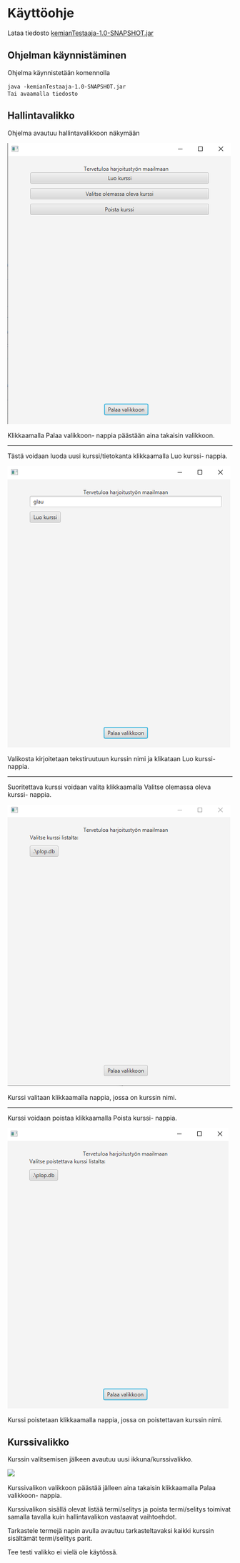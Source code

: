 # Käyttöohje

Lataa tiedosto [kemianTestaaja-1.0-SNAPSHOT.jar](https://github.com/Deca89/ot-harjoitustyo/releases/tag/viikko6)


## Ohjelman käynnistäminen

Ohjelma käynnistetään komennolla 

```
java -kemianTestaaja-1.0-SNAPSHOT.jar
Tai avaamalla tiedosto
```

## Hallintavalikko

Ohjelma avautuu hallintavalikkoon näkymään


![hallintavalikko.png](https://github.com/Deca89/ot-harjoitustyo/blob/master/dokumentaatio/kuvat/hallintavalikko.png)

Klikkaamalla Palaa valikkoon- nappia päästään aina takaisin valikkoon.

----------------------------

Tästä voidaan luoda uusi kurssi/tietokanta klikkaamalla Luo kurssi- nappia.

![luokurssi.png](https://github.com/Deca89/ot-harjoitustyo/blob/master/dokumentaatio/kuvat/luokurssi.png)

Valikosta kirjoitetaan tekstiruutuun kurssin nimi ja klikataan Luo kurssi- nappia.

-----------------------------

Suoritettava kurssi voidaan valita klikkaamalla Valitse olemassa oleva kurssi- nappia.

![valitsekurssi.png](https://github.com/Deca89/ot-harjoitustyo/blob/master/dokumentaatio/kuvat/valitsekurssi.png)

Kurssi valitaan klikkaamalla nappia, jossa on kurssin nimi.

-------------------------------

Kurssi voidaan poistaa klikkaamalla Poista kurssi- nappia.

![poistakurssi.png](https://github.com/Deca89/ot-harjoitustyo/blob/master/dokumentaatio/kuvat/poistakurssi.png)

Kurssi poistetaan klikkaamalla nappia, jossa on poistettavan kurssin nimi.

## Kurssivalikko

Kurssin valitsemisen jälkeen avautuu uusi ikkuna/kurssivalikko.

<img src="https://github.com/Deca89/ot-harjoitustyo/tree/viikko6/dokumentaatio/kuvat/kurssivalikko.png" width="400">

Kurssivalikon valikkoon päästää jälleen aina takaisin klikkaamalla Palaa valikkoon- nappia.

Kurssivalikon sisällä olevat listää termi/selitys ja poista termi/selitys toimivat samalla tavalla kuin hallintavalikon vastaavat vaihtoehdot.

Tarkastele termejä napin avulla avautuu tarkasteltavaksi kaikki kurssin sisältämät termi/selitys parit.

Tee testi valikko ei vielä ole käytössä.